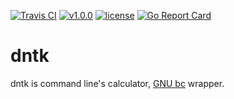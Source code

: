 [![Travis CI](https://travis-ci.org/nnao45/pexpo.svg?branch=master)](https://travis-ci.org/nnao45/pexpo)
[![v1.0.0](https://img.shields.io/badge/package-v1.0.0-ff69b4.svg)](https://github.com/nnao45/dntk/releases/tag/1.0.2)
[![license](http://img.shields.io/badge/license-MIT-red.svg?style=flat)](https://raw.githubusercontent.com/nnao45/dntk/master/LICENSE)
[![Go Report Card](https://goreportcard.com/badge/github.com/nnao45/dntk)](https://goreportcard.com/report/github.com/nnao45/dntk)

# dntk
dntk is command line's calculator, [GNU bc](https://www.gnu.org/software/bc/) wrapper.